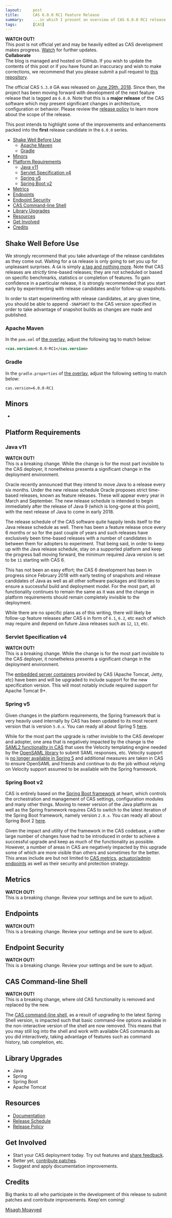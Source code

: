 ```yaml
---
layout:     post
title:      CAS 6.0.0 RC1 Feature Release
summary:    ...in which I present an overview of CAS 6.0.0 RC1 release.
tags:       [CAS]
---
```


<div class="alert alert-danger">
  <strong>WATCH OUT!</strong><br/>This post is not official yet and may be heavily edited as CAS development makes progress. <a href="https://apereo.github.io/feed.xml">Watch</a> for further updates.
</div>

<div class="alert alert-success">
  <strong>Collaborate</strong><br/>The blog is managed and hosted on GitHub. If you wish to update the contents of this post or if you have found an inaccuracy and wish to make corrections, we recommend that you please submit a pull request to <a href="https://github.com/apereo/apereo.github.io">this repository</a>.
</div>

The official CAS `5.3.0` GA was released on [June 29th, 2018](https://github.com/apereo/cas/releases/tag/v5.3.0). Since then, the project has been moving forward with development of the next feature release that is tagged as `6.0.0`. Note that this is a **major release** of the CAS software which *may* present significant changes in architecture, configuration or behavior. Please review the [release policy](https://apereo.github.io/cas/developer/Release-Policy.html) to learn more about the scope of the release.

This post intends to highlight some of the improvements and enhancements packed into the **first** release candidate in the `6.0.0` series.


<!--
You can read about the previous release candidate [here](https://apereo.github.io/2018/03/30/530rc3-release/).
-->

<!-- TOC -->

- [Shake Well Before Use](#shake-well-before-use)
    - [Apache Maven](#apache-maven)
    - [Gradle](#gradle)
- [Minors](#minors)
- [Platform Requirements](#platform-requirements)
    - [Java v11](#java-v11)
    - [Servlet Specification v4](#servlet-specification-v4)
    - [Spring v5](#spring-v5)
    - [Spring Boot v2](#spring-boot-v2)
- [Metrics](#metrics)
- [Endpoints](#endpoints)
- [Endpoint Security](#endpoint-security)
- [CAS Command-line Shell](#cas-command-line-shell)
- [Library Upgrades](#library-upgrades)
- [Resources](#resources)
- [Get Involved](#get-involved)
- [Credits](#credits)

<!-- /TOC -->

## Shake Well Before Use

We strongly recommend that you take advantage of the release candidates as they come out. Waiting for a `GA` release is only going to set you up for unpleasant surprises. A `GA` is simply [a tag and nothing more](https://apereo.github.io/2017/03/08/the-myth-of-ga-rel/). Note that CAS releases are *strictly* time-based releases; they are not scheduled or based on specific benchmarks, statistics or completion of features. To gain confidence in a particular release, it is strongly recommended that you start early by experimenting with release candidates and/or follow-up snapshots.

In order to start experimenting with release candidates, at any given time, you should be able to append `-SNAPSHOT` to the CAS version specified in order to take advantage of snapshot builds as changes are made and published.

### Apache Maven

In the `pom.xml` of [the overlay](https://github.com/apereo/cas-overlay-template), adjust the following tag to match below:

```xml
<cas.version>6.0.0-RC1</cas.version>
```

### Gradle

In the `gradle.properties` of [the overlay](https://github.com/apereo/cas-gradle-overlay-template), adjust the following setting to match below:

```properties
cas.version=6.0.0-RC1
```

## Minors

- 

## Platform Requirements

### Java v11

<div class="alert alert-success">
  <strong>WATCH OUT!</strong><br/>This is a breaking change. While the change is for the most part invisible to the CAS deployer, it nonetheless presents a significant change in the deployment environment.
</div>

Oracle recently announced that they intend to move Java to a release every six months. Under the new release schedule Oracle proposes strict time-based releases, known as feature releases. These will appear every year in March and September. The new release schedule is intended to begin immediately after the release of Java 9 (which is long-gone at this point), with the next release of Java to come in early 2018.

The release schedule of the CAS software quite happily lends itself to the Java release schedule as well. There has been a feature release once every 6 months or so for the past couple of years and such releases have exclusively been time-based releases with a number of candidates in between them for adopters to experiment. That being said, in order to keep up with the Java release schedule, stay on a supported platform and keep the progress ball moving forward, the minimum required Java version is set to be `11` starting with CAS 6.

This has not been an easy effort; the CAS 6 development has been in progress since February 2018 with early testing of snapshots and release candidates of Java as well as all other software packages and libraries to ensure a successful build and deployment model. For the most part, all functionality continues to remain the same as it was and the change in platform requirements should remain completely invisible to the deployment.

While there are no specific plans as of this writing, there will likely be follow-up feature releases after CAS `6` in form of `6.1`, `6.2`, etc each of which may require and depend on future Java releases such as `12`, `13`, etc.

### Servlet Specification v4

<div class="alert alert-success">
  <strong>WATCH OUT!</strong><br/>This is a breaking change. While the change is for the most part invisible to the CAS deployer, it nonetheless presents a significant change in the deployment environment.
</div>

The [embedded server containers](https://apereo.github.io/cas/development/installation/Configuring-Servlet-Container.html) provided by CAS (Apache Tomcat, Jetty, etc) have been and will be upgraded to include support for the new specification version. This will most notably include required support for Apache Tomcat 9+.

### Spring v5

Given changes in the platform requirements, the Spring framework that is very heavily used internally by CAS has been updated to its most recent version that is version `5.0.x`. You can ready all about Spring 5 [here](https://springframework.guru/what-is-new-with-spring-framework-5/).

While for the most part the upgrade is rather invisible to the CAS developer and adopter, one area that is negatively impacted by the change is the [SAML2 functionality in CAS](https://apereo.github.io/cas/development/protocol/SAML-Protocol.html) that uses the Velocity templating engine needed by the [OpenSAML library](https://wiki.shibboleth.net/confluence/display/OS30/Home) to submit SAML responses, etc. Velocity support is [no longer available in Spring 5](https://jira.spring.io/browse/spr-13795) and additional measures are taken in CAS to ensure OpenSAML and friends and continue to do the job without relying on Velocity support assumed to be available with the Spring framework.

### Spring Boot v2

CAS is entirely based on the [Spring Boot framework](https://spring.io/projects/spring-boot) at heart, which controls the orchestration and management of CAS settings, configuration modules and many other things. Moving to newer version of the Java platform as well as the Spring framework requires CAS to switch to the latest iteration of the Spring Boot framework, namely version `2.0.x`. You can ready all about Spring Boot 2 [here](https://spring.io/blog/2018/03/01/spring-boot-2-0-goes-ga).

Given the impact and utility of the framework in the CAS codebase, a rather large number of changes have had to be introduced in order to achieve a successful upgrade and keep as much of the functionality as possible. However, a number of areas in CAS are negatively impacted by this upgrade some of which are more visible than others and sometimes for the better. This areas include are but not limited to [CAS metrics](https://apereo.github.io/cas/development/installation/Configuring-Metrics.html), [actuator/admin endpoints](https://apereo.github.io/cas/development/installation/Monitoring-Statistics.html) as well as their security and protection strategy.

## Metrics

<div class="alert alert-warning">
  <strong>WATCH OUT!</strong><br/>This is a breaking change. Review your settings and be sure to adjust.
</div>

## Endpoints

<div class="alert alert-warning">
  <strong>WATCH OUT!</strong><br/>This is a breaking change. Review your settings and be sure to adjust.
</div>

## Endpoint Security

<div class="alert alert-warning">
  <strong>WATCH OUT!</strong><br/>This is a breaking change. Review your settings and be sure to adjust.
</div>

## CAS Command-line Shell

<div class="alert alert-warning">
  <strong>WATCH OUT!</strong><br/>This is a breaking change, where old CAS functionality is removed and replaced by the new.
</div>

The [CAS command-line shell](https://apereo.github.io/cas/development/installation/Configuring-Commandline-Shell.html), as a result of upgrading to the latest Spring Shell version, is impacted such that basic command-line options available in the non-interactive version of the shell are now removed. This means that you may still log into the shell and work with available CAS commands as you did interactively, taking advantage of features such as command history, tab completion, etc.

## Library Upgrades

- Java
- Spring
- Spring Boot
- Apache Tomcat

## Resources

- [Documentation](https://apereo.github.io/cas/development/)
- [Release Schedule](https://github.com/apereo/cas/milestones)
- [Release Policy](https://apereo.github.io/cas/developer/Release-Policy.html)

## Get Involved

- Start your CAS deployment today. Try out features and [share feedback](https://apereo.github.io/cas/Mailing-Lists.html).
- Better yet, [contribute patches](https://apereo.github.io/cas/developer/Contributor-Guidelines.html).
- Suggest and apply documentation improvements.

## Credits

Big thanks to all who participate in the development of this release to submit patches and contribute improvements. Keep'em coming!

[Misagh Moayyed](https://twitter.com/misagh84)
